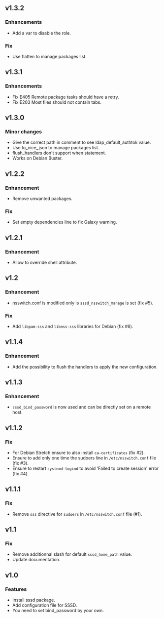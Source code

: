 ## v1.3.2

### Enhancements

* Add a var to disable the role.

### Fix
* Use flatten to manage packages list.

## v1.3.1

### Enhancements
* Fix E405 Remote package tasks should have a retry.
* Fix E203 Most files should not contain tabs.

## v1.3.0

### Minor changes
* Give the correct path in comment to see ldap_default_authtok value.
* Use to_nice_json to manage packages list.
* flush_handlers don't support when statement.
* Works on Debian Buster.

## v1.2.2

### Enhancement
* Remove unwanted packages.

### Fix
* Set empty dependencies line to fix Galaxy warning.

## v1.2.1

### Enhancement
* Allow to override shell attribute.

## v1.2

### Enhancement
* nsswitch.conf is modified only is `sssd_nsswitch_manage` is set (fix #5).

### Fix
* Add `libpam-sss` and `libnss-sss` libraries for Debian (fix #6).

## v1.1.4

### Enhancement
* Add the possibility to flush the handlers to apply the new configuration.

## v1.1.3

### Enhancement
* `sssd_bind_password` is now used and can be directly set on a remote host.

## v1.1.2

### Fix
* For Debian Stretch ensure to also install `ca-certificates` (fix #2).
* Ensure to add only one time the sudoers line in `/etc/nsswitch.conf` file (fix #3).
* Ensure to restart `systemd-logind` to avoid 'Failed to create session' error (fix #4).

## v1.1.1

### Fix
* Remove `sss` directive for `sudoers` in `/etc/nsswitch.conf` file (#1).

## v1.1

### Fix
* Remove additionnal slash for default `sssd_home_path` value.
* Update documentation.

## v1.0

### Features
* Install sssd package.
* Add configuration file for SSSD.
* You need to set bind_password by your own.
